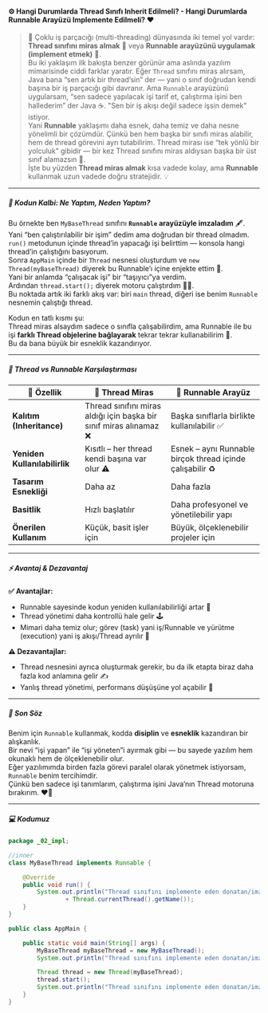 #### ⚙️ Hangi Durumlarda Thread Sınıfı Inherit Edilmeli? - Hangi Durumlarda Runnable Arayüzü Implemente Edilmeli? ❤️

> 🧠 Çoklu iş parçacığı (multi-threading) dünyasında iki temel yol vardır: **Thread sınıfını miras almak** 🧬 veya **Runnable arayüzünü uygulamak (implement etmek)** 🔗.  
> Bu iki yaklaşım ilk bakışta benzer görünür ama aslında yazılım mimarisinde ciddi farklar yaratır. Eğer `Thread` sınıfını miras alırsam, Java bana “sen artık bir thread’sin” der — yani o sınıf doğrudan kendi başına bir iş parçacığı gibi davranır. Ama `Runnable` arayüzünü uygularsam, “sen sadece yapılacak işi tarif et, çalıştırma işini ben hallederim” der Java ☕. "Sen bir iş akışı değil sadece işsin demek" istiyor.  
> Yani **Runnable** yaklaşımı daha esnek, daha temiz ve daha nesne yönelimli bir çözümdür. Çünkü ben hem başka bir sınıfı miras alabilir, hem de thread görevini ayrı tutabilirim. Thread mirası ise “tek yönlü bir yolculuk” gibidir — bir kez Thread sınıfını miras aldıysan başka bir üst sınıf alamazsın 🚫.  
> İşte bu yüzden **Thread miras almak** kısa vadede kolay, ama **Runnable** kullanmak uzun vadede doğru stratejidir. 💡

---

##### 🚀 Kodun Kalbi: Ne Yaptım, Neden Yaptım?

Bu örnekte ben `MyBaseThread` sınıfını **`Runnable` arayüzüyle imzaladım** 🖋️.  
Yani “ben çalıştırılabilir bir işim” dedim ama doğrudan bir thread olmadım.  
`run()` metodunun içinde thread’in yapacağı işi belirttim — konsola hangi thread’in çalıştığını basıyorum.  
Sonra `AppMain` içinde bir `Thread` nesnesi oluşturdum ve `new Thread(myBaseThread)` diyerek bu Runnable’ı içine enjekte ettim 💉.  
Yani bir anlamda “çalışacak işi” bir “taşıyıcı”ya verdim.  
Ardından `thread.start();` diyerek motoru çalıştırdım 🚗💨.  
Bu noktada artık iki farklı akış var: biri `main` thread, diğeri ise benim `Runnable` nesnemin çalıştığı thread.

Kodun en tatlı kısmı şu:  
Thread miras alsaydım sadece o sınıfla çalışabilirdim, ama Runnable ile bu işi **farklı Thread objelerine bağlayarak** tekrar tekrar kullanabilirim 🔄.  
Bu da bana büyük bir esneklik kazandırıyor.

---

##### 🧩 Thread vs Runnable Karşılaştırması

| 💬 Özellik | 🧬 Thread Miras | 🔗 Runnable Arayüz |
|-------------|----------------|-------------------|
| **Kalıtım (Inheritance)** | Thread sınıfını miras aldığı için başka bir sınıf miras alınamaz ❌ | Başka sınıflarla birlikte kullanılabilir ✅ |
| **Yeniden Kullanılabilirlik** | Kısıtlı – her thread kendi başına var olur ⚠️ | Esnek – aynı Runnable birçok thread içinde çalışabilir ♻️ |
| **Tasarım Esnekliği** | Daha az | Daha fazla |
| **Basitlik** | Hızlı başlatılır | Daha profesyonel ve yönetilebilir yapı |
| **Önerilen Kullanım** | Küçük, basit işler için | Büyük, ölçeklenebilir projeler için |

---

##### ⚡ Avantaj & Dezavantaj

**✅ Avantajlar:**
- Runnable sayesinde kodun yeniden kullanılabilirliği artar 🔁
- Thread yönetimi daha kontrollü hale gelir 🕹️
- Mimari daha temiz olur; görev (task) yani iş/Runnable ve yürütme (execution) yani iş akışı/Thread ayrılır 🧩

**⚠️ Dezavantajlar:**
- Thread nesnesini ayrıca oluşturmak gerekir, bu da ilk etapta biraz daha fazla kod anlamına gelir ✍️
- Yanlış thread yönetimi, performans düşüşüne yol açabilir 🐌

---

##### 💬 Son Söz

Benim için `Runnable` kullanmak, kodda **disiplin** ve **esneklik** kazandıran bir alışkanlık.  
Bir nevi “işi yapan” ile “işi yöneten”i ayırmak gibi — bu sayede yazılım hem okunaklı hem de ölçeklenebilir olur.  
Eğer yazılımımda birden fazla görevi paralel olarak yönetmek istiyorsam, `Runnable` benim tercihimdir.  
Çünkü ben sadece işi tanımlarım, çalıştırma işini Java’nın Thread motoruna bırakırım. ❤️‍🔥

---

##### 💻 Kodumuz

```java
package _02_impl;

//inner
class MyBaseThread implements Runnable {

    @Override
    public void run() {
        System.out.println("Thread sınıfını implemente eden donatan/imzalayan MyBaseThread sınıfının run metodu çalışıyor: "
                + Thread.currentThread().getName());
    }
}

public class AppMain {

    public static void main(String[] args) {
        MyBaseThread myBaseThread = new MyBaseThread();
        System.out.println("Thread sınıfını implemente eden donatan/imzalayan MyBaseThread iş akışı henüz başlatılmadı.");

        Thread thread = new Thread(myBaseThread);
        thread.start();
        System.out.println("Thread sınıfını implemente eden donatan/imzalayan MyBaseThread ahanda başlatıldı inanmazsan aha dayıya sor..");
    }
}
```